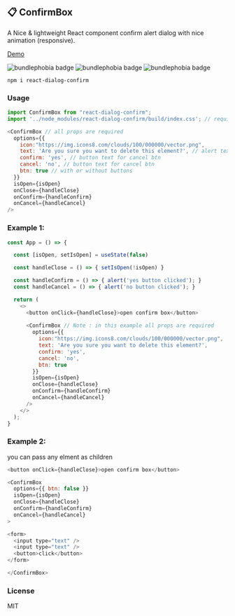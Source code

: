 ## 📋 ConfirmBox   
A Nice & lightweight React component confirm alert dialog with nice animation (responsive).  

[Demo](https://react-dialog-confirm.onrender.com)

![bundlephobia badge](https://badgen.net/npm/v/react-dialog-confirm) ![bundlephobia badge](https://badgen.net/bundlephobia/min/react-dialog-confirm) ![bundlephobia badge](https://badgen.net/bundlephobia/minzip/react-dialog-confirm)

```
npm i react-dialog-confirm
```

### Usage
```js
import ConfirmBox from "react-dialog-confirm";
import '../node_modules/react-dialog-confirm/build/index.css'; // required

<ConfirmBox // all props are required
  options={{
    icon:"https://img.icons8.com/clouds/100/000000/vector.png",
    text: 'Are you sure you want to delete this element?', // alert text
    confirm: 'yes', // button text for cancel btn
    cancel: 'no', // button text for cancel btn
    btn: true // with or without buttons
  }}
  isOpen={isOpen}
  onClose={handleClose}
  onConfirm={handleConfirm}
  onCancel={handleCancel}
/>
```

### Example 1:
```js
const App = () => {

  const [isOpen, setIsOpen] = useState(false)

  const handleClose = () => { setIsOpen(!isOpen) }

  const handleConfirm = () => { alert('yes button clicked'); }
  const handleCancel = () => { alert('no button clicked'); }

  return (
    <>
      <button onClick={handleClose}>open confirm box</button>
      
      <ConfirmBox // Note : in this example all props are required
        options={{
          icon:"https://img.icons8.com/clouds/100/000000/vector.png",
          text: 'Are you sure you want to delete this element?',
          confirm: 'yes',
          cancel: 'no',
          btn: true
        }}
        isOpen={isOpen}
        onClose={handleClose}
        onConfirm={handleConfirm}
        onCancel={handleCancel}
      />
    </>
  );
}
```

### Example 2:  
you can pass any elment as children
```js
<button onClick={handleClose}>open confirm box</button>

<ConfirmBox
  options={{ btn: false }}
  isOpen={isOpen}
  onClose={handleClose}
  onConfirm={handleConfirm}
  onCancel={handleCancel}
>

<form>
  <input type="text" />
  <input type="text" />
  <button>click</button>
</form>

</ConfirmBox>        
```

### License
MIT